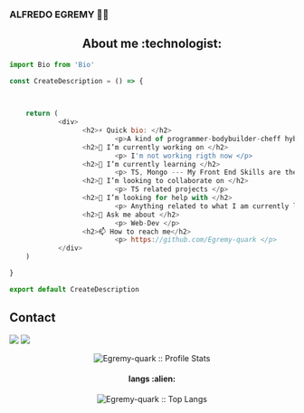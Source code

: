 ### ALFREDO EGREMY :man_technologist:

<!--
**Egremy-quark/Egremy-quark** is a ✨ _special_ ✨ repository because its `README.md` (this file) appears on your GitHub profile.

Here are some ideas to get you started:

- 🔭 I’m currently working on ...
- 🌱 I’m currently learning ...
- 👯 I’m looking to collaborate on ...
- 🤔 I’m looking for help with ...
- 💬 Ask me about ...
- 📫 How to reach me: ...
- 😄 Pronouns: ...
- ⚡ Fun fact: ...
-->

<h2 align="center">About me :technologist:</h2>

```JavaScript
import Bio from 'Bio'

const CreateDescription = () => {


	
    return (
            <div>
                  <h2>⚡ Quick bio: </h2>
                          <p>A kind of programmer-bodybuilder-cheff hybrid </p>
                  <h2>🔭 I’m currently working on </h2>
                          <p> I'm not working rigth now </p>
                  <h2>🌱 I’m currently learning </h2> 
                          <p> TS, Mongo --- My Front End Skills are the PERN stack </p>
                  <h2>👯 I’m looking to collaborate on </h2> 
                          <p> TS related projects </p>
                  <h2>🤔 I’m looking for help with </h2> 
                          <p> Anything related to what I am currently learning 😅 </p>
                  <h2>💬 Ask me about </h2> 
                          <p> Web-Dev </p>
                  <h2>📫 How to reach me</h2>
                          <p> https://github.com/Egremy-quark </p>
            </div>
    )

}

export default CreateDescription


```

## Contact
<div> 
 <a href="https://www.linkedin.com/in/alfredo-egremy-elias-dev/" target="_blank"><img src="https://img.shields.io/badge/LinkedIn-0077b5?style=for-the-badge&logo=linkedin&logoColor=white" target="_blank"></a> 
  <a href = "mailto:alfredoegrelias22@gmail.com"><img src="https://img.shields.io/badge/-Gmail-%23333?style=for-the-badge&logo=gmail&logoColor=white" target="_blank"></a>
</div>


<p align="center"><img src="https://github-readme-stats.vercel.app/api?username=Egremy-quark&show_icons=true&theme=synthwave" alt="Egremy-quark :: Profile Stats" /></p>

<h4 align="center"> langs :alien:</h4>

<p align="center"><img src="https://github-readme-stats.vercel.app/api/top-langs/?username=Egremy-quark&langs_count=10&theme=tokyonight&layout=compact" alt="Egremy-quark :: Top Langs" /></p>
